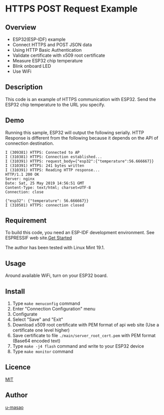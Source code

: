 # HTTPS POST Request Example

## Overview

- ESP32(ESP-IDF) example
- Connect HTTPS and POST JSON data
- Using HTTP Basic Authentication
- Validate certificate with x509 root certificate
- Measure ESP32 chip temperature
- Blink onboard LED
- Use WiFi

## Description

This code is an example of HTTPS communication with ESP32. Send the ESP32 chip temperature to the URL you specify.

## Demo

Running this sample, ESP32 will output the following serially. HTTP Response is different from the following because it depends on the API of connection destination.

~~~
I (309381) HTTPS: Connected to AP
I (310381) HTTPS: Connection established...
I (310391) HTTPS: request_body={"esp32":{"temperature":56.666667}}
I (310391) HTTPS: 241 bytes written
I (310391) HTTPS: Reading HTTP response...
HTTP/1.1 200 OK
Server: nginx
Date: Sat, 25 May 2019 14:56:51 GMT
Content-Type: text/html; charset=UTF-8
Connection: close

{"esp32": {"temperature": 56.666667}}
I (310581) HTTPS: connection closed
~~~

## Requirement

To build this code, you need an ESP-IDF development environment. See ESPRESSIF web site.[Get Started](https://docs.espressif.com/projects/esp-idf/en/latest/get-started/index.html)

The author has been tested with Linux Mint 19.1.

## Usage

Around available WiFi, turn on your ESP32 board.

## Install

1. Type `make menuconfig` command
1. Enter "Connection Configuration" menu
1. Configurate
1. Select "Save" and "Exit"
1. Download x509 root certificate with PEM format of api web site (Use a certificate one level higher)
1. Save certificate to file `./main/server_root_cert.pem` with PEM format (Base64 encoded text)
1. Type `make -j4 flash` command and write to your ESP32 device
1. Type `make monitor` command

## Licence

[MIT](https://github.com/u-masao/esp32-https-post-basicauth/blob/master/LICENSE)

## Author

[u-masao](https://github.com/u-masao)
